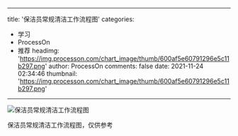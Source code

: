 
---
title: '保洁员常规清洁工作流程图'
categories: 
 - 学习
 - ProcessOn
 - 推荐
headimg: 'https://img.processon.com/chart_image/thumb/600af5e60791296e5c11b297.png'
author: ProcessOn
comments: false
date: 2021-11-24 02:34:46
thumbnail: 'https://img.processon.com/chart_image/thumb/600af5e60791296e5c11b297.png'
---

<div>   
<img class="thumb" alt="保洁员常规清洁工作流程图" src="https://img.processon.com/chart_image/thumb/600af5e60791296e5c11b297.png" referrerpolicy="no-referrer">
<p>保洁员常规清洁工作流程图，仅供参考</p>  
</div>
            